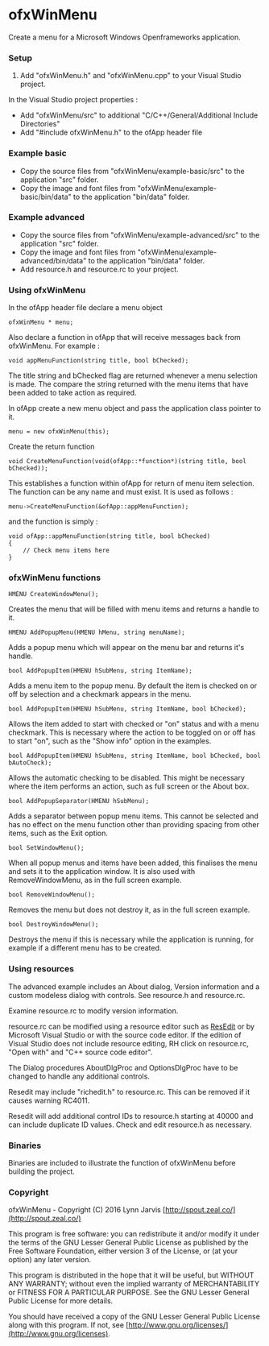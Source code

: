 # ofxWinMenu

Create a menu for a Microsoft Windows Openframeworks application.

### Setup

1. Add "ofxWinMenu.h" and "ofxWinMenu.cpp" to your Visual Studio project.

In the Visual Studio project properties :

- Add "ofxWinMenu/src" to additional "C/C++/General/Additional Include Directories"
- Add "#include ofxWinMenu.h" to the ofApp header file

### Example basic

- Copy the source files from "ofxWinMenu/example-basic/src" to the application "src" folder.
- Copy the image and font files from "ofxWinMenu/example-basic/bin/data" to the application "bin/data" folder.

### Example advanced

- Copy the source files from "ofxWinMenu/example-advanced/src" to the application "src" folder.
- Copy the image and font files from "ofxWinMenu/example-advanced/bin/data" to the application "bin/data" folder.
- Add resource.h and resource.rc to your project.

### Using ofxWinMenu

In the ofApp header file declare a menu object

    ofxWinMenu * menu;
  
Also declare a function in ofApp that will receive messages back from ofxWinMenu. For example :

    void appMenuFunction(string title, bool bChecked);
  
The title string and bChecked flag are returned whenever a menu selection is made. The compare the string returned with the menu items that have been added to take action as required.

In ofApp create a new menu object and pass the application class pointer to it.

    menu = new ofxWinMenu(this);
  
Create the return function

    void CreateMenuFunction(void(ofApp::*function*)(string title, bool bChecked));
  
This establishes a function within ofApp for return of menu item selection. The function can be any name and must exist. It is used as follows :

    menu->CreateMenuFunction(&ofApp::appMenuFunction);
  
and the function is simply :

    void ofApp::appMenuFunction(string title, bool bChecked)
    {
        // Check menu items here
    }

### ofxWinMenu functions

    HMENU CreateWindowMenu();

Creates the menu that will be filled with menu items and returns a handle to it.

    HMENU AddPopupMenu(HMENU hMenu, string menuName);

Adds a popup menu which will appear on the menu bar and returns it's handle.

    bool AddPopupItem(HMENU hSubMenu, string ItemName);

Adds a menu item to the popup menu. By default the item is checked on or off by selection and a checkmark appears in the menu.

    bool AddPopupItem(HMENU hSubMenu, string ItemName, bool bChecked);

Allows the item added to start with checked or "on" status and with a menu checkmark. This is necessary where the action to be toggled on or off has to start "on", such as the "Show info" option in the examples.

    bool AddPopupItem(HMENU hSubMenu, string ItemName, bool bChecked, bool bAutoCheck);

Allows the automatic checking to be disabled. This might be necessary where the item performs an action, such as full screen or the About box.

    bool AddPopupSeparator(HMENU hSubMenu);

Adds a separator between popup menu items. This cannot be selected and has no effect on the menu function other than providing spacing from other items, such as the Exit option.

    bool SetWindowMenu();

When all popup menus and items have been added, this finalises the menu and sets it to the application window. It is also used with RemoveWindowMenu, as in the full screen example.

    bool RemoveWindowMenu();

Removes the menu but does not destroy it, as in the full screen example.

    bool DestroyWindowMenu();

Destroys the menu if this is necessary while the application is running, for example if a different menu has to be created.

### Using resources

The advanced example includes an About dialog, Version information and a custom modeless dialog with controls. See resource.h and resource.rc. 

Examine resource.rc to modify version information.

resource.rc can be modified using a resource editor such as [ResEdit](http://www.resedit.net) or by Microsoft Visual Studio or with the source code editor. If the edition of Visual Studio does not include resource editing, RH click on resource.rc, "Open with" and "C++ source code editor".

The Dialog procedures AboutDlgProc and OptionsDlgProc have to be changed to handle any additional controls.

Resedit may include "richedit.h" to resource.rc. This can be removed if it causes warning RC4011.

Resedit will add additional control IDs to resource.h starting at 40000 and can include duplicate ID values. Check and edit resource.h as necessary.

### Binaries

Binaries are included to illustrate the function of ofxWinMenu before building the project.

### Copyright

ofxWinMenu - Copyright (C) 2016 Lynn Jarvis [http://spout.zeal.co/](http://spout.zeal.co/)

This program is free software: you can redistribute it and/or modify it under the terms of the GNU Lesser  General Public License as published by the Free Software Foundation, either version 3 of the License, or (at your option) any later version.

This program is distributed in the hope that it will be useful, but WITHOUT ANY WARRANTY; without even the implied warranty of MERCHANTABILITY or FITNESS FOR A PARTICULAR PURPOSE.  See the GNU Lesser General Public License for more details.

You should have received a copy of the GNU Lesser General Public License along with this program.  If not, see [http://www.gnu.org/licenses/](http://www.gnu.org/licenses).
